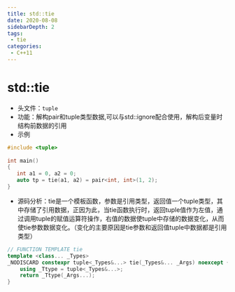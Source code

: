```yaml
---
title: std::tie
date: 2020-08-08
sidebarDepth: 2
tags:
 - tie
categories:
 - C++11
---
```

# std::tie

- 头文件：`tuple`
- 功能：解构pair和tuple类型数据,可以与std::ignore配合使用，解构后变量时结构前数据的引用
- 示例
```c++
#include <tuple>
 
int main()
{
   int a1 = 0, a2 = 0;
   auto tp = tie(a1, a2) = pair<int, int>(1, 2);
}
```
- 源码分析：tie是一个模板函数，参数是引用类型，返回值一个tuple类型，其中存储了引用数据，正因为此，当tie函数执行时，返回tuple值作为左值，通过调用tuple的赋值运算符操作，右值的数据使tuple中存储的数据变化，从而使tie参数数据变化。（变化的主要原因是tie参数和返回值tuple中数据都是引用类型）
```c++
// FUNCTION TEMPLATE tie
template <class... _Types>
_NODISCARD constexpr tuple<_Types&...> tie(_Types&... _Args) noexcept { // make tuple from elements
    using _Ttype = tuple<_Types&...>;
    return _Ttype(_Args...);
}
```